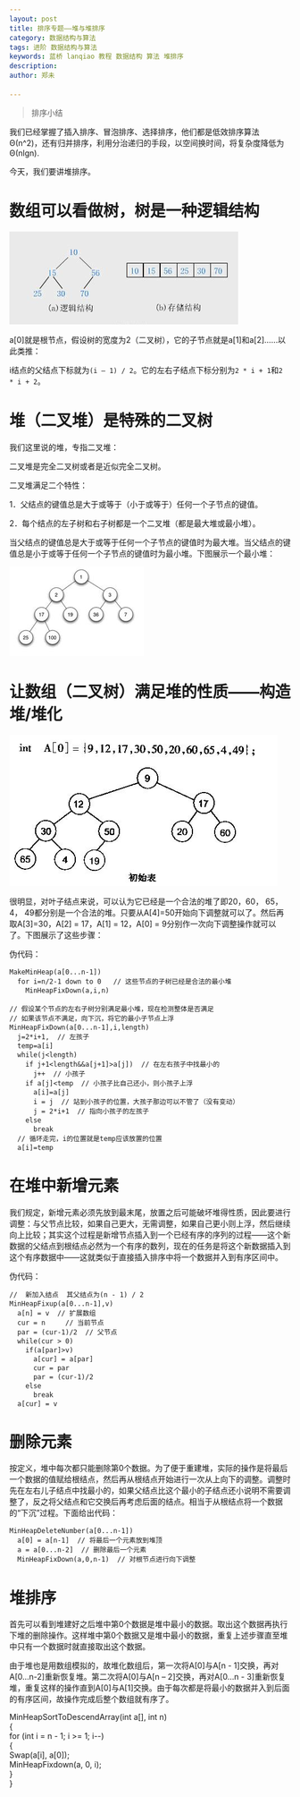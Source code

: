 ```yaml
---
layout: post
title: 排序专题——堆与堆排序
category: 数据结构与算法
tags: 进阶 数据结构与算法
keywords: 蓝桥 lanqiao 教程 数据结构 算法 堆排序
description: 
author: 郑未

---
```


> 排序小结

我们已经掌握了插入排序、冒泡排序、选择排序，他们都是低效排序算法Θ(n^2)，还有归并排序，利用分治递归的手段，以空间换时间，将复杂度降低为Θ(nlgn).

今天，我们要讲堆排序。


# 数组可以看做树，树是一种逻辑结构

![堆的存储](/public/img/algorithm/heap-1.gif)

a[0]就是根节点，假设树的宽度为2（二叉树），它的子节点就是a[1]和a[2]……以此类推：

i结点的父结点下标就为`(i – 1) / 2`。它的左右子结点下标分别为`2 * i + 1`和`2 * i + 2`。

# 堆（二叉堆）是特殊的二叉树

我们这里说的堆，专指二叉堆：

二叉堆是完全二叉树或者是近似完全二叉树。

二叉堆满足二个特性：

1．父结点的键值总是大于或等于（小于或等于）任何一个子节点的键值。

2．每个结点的左子树和右子树都是一个二叉堆（都是最大堆或最小堆）。

当父结点的键值总是大于或等于任何一个子节点的键值时为最大堆。当父结点的键值总是小于或等于任何一个子节点的键值时为最小堆。下图展示一个最小堆：

![最小堆](/public/img/algorithm/heap-2.gif)

# 让数组（二叉树）满足堆的性质——构造堆/堆化

![](/public/img/algorithm/heap-3.gif)

很明显，对叶子结点来说，可以认为它已经是一个合法的堆了即20，60， 65， 4， 49都分别是一个合法的堆。只要从A[4]=50开始向下调整就可以了。然后再取A[3]=30，A[2] = 17，A[1] = 12，A[0] = 9分别作一次向下调整操作就可以了。下图展示了这些步骤：

伪代码：

    MakeMinHeap(a[0...n-1])
      for i=n/2-1 down to 0   // 这些节点的子树已经是合法的最小堆
        MinHeapFixDown(a,i,n)
    
    // 假设某个节点的左右子树分别满足最小堆，现在检测整体是否满足
    // 如果该节点不满足，向下沉，将它的最小子节点上浮
    MinHeapFixDown(a[0...n-1],i,length)
      j=2*i+1,  // 左孩子
      temp=a[i]
      while(j<length)
        if j+1<length&&a[j+1]>a[j])  // 在左右孩子中找最小的  
          j++  // 小孩子
        if a[j]<temp  // 小孩子比自己还小，则小孩子上浮
          a[i]=a[j]
          i = j  // 站到小孩子的位置，大孩子那边可以不管了（没有变动）
          j = 2*i+1  // 指向小孩子的左孩子
        else
          break
      // 循环走完，i的位置就是temp应该放置的位置    
      a[i]=temp  

# 在堆中新增元素

我们规定，新增元素必须先放到最末尾，放置之后可能破坏堆得性质，因此要进行调整：与父节点比较，如果自己更大，无需调整，如果自己更小则上浮，然后继续向上比较；其实这个过程是新增节点插入到一个已经有序的序列的过程——这个新数据的父结点到根结点必然为一个有序的数列，现在的任务是将这个新数据插入到这个有序数据中——这就类似于直接插入排序中将一个数据并入到有序区间中。

伪代码：

    //  新加入结点  其父结点为(n - 1) / 2  
    MinHeapFixup(a[0...n-1],v)  
      a[n] = v  // 扩展数组
      cur = n     // 当前节点
      par = (cur-1)/2  // 父节点
      while(cur > 0)
        if(a[par]>v)
          a[cur] = a[par]
          cur = par
          par = (cur-1)/2
        else
          break
      a[cur] = v

# 删除元素

按定义，堆中每次都只能删除第0个数据。为了便于重建堆，实际的操作是将最后一个数据的值赋给根结点，然后再从根结点开始进行一次从上向下的调整。调整时先在左右儿子结点中找最小的，如果父结点比这个最小的子结点还小说明不需要调整了，反之将父结点和它交换后再考虑后面的结点。相当于从根结点将一个数据的“下沉”过程。下面给出代码：

    MinHeapDeleteNumber(a[0...n-1])
      a[0] = a[n-1]  // 将最后一个元素放到堆顶
      a = a[0...n-2]  // 删除最后一个元素
      MinHeapFixDown(a,0,n-1)  // 对根节点进行向下调整

# 堆排序

首先可以看到堆建好之后堆中第0个数据是堆中最小的数据。取出这个数据再执行下堆的删除操作。这样堆中第0个数据又是堆中最小的数据，重复上述步骤直至堆中只有一个数据时就直接取出这个数据。

由于堆也是用数组模拟的，故堆化数组后，第一次将A[0]与A[n - 1]交换，再对A[0…n-2]重新恢复堆。第二次将A[0]与A[n – 2]交换，再对A[0…n - 3]重新恢复堆，重复这样的操作直到A[0]与A[1]交换。由于每次都是将最小的数据并入到后面的有序区间，故操作完成后整个数组就有序了。

MinHeapSortToDescendArray(int a[], int n)  
{  
    for (int i = n - 1; i >= 1; i--)  
    {  
        Swap(a[i], a[0]);  
        MinHeapFixdown(a, 0, i);  
    }  
}  


